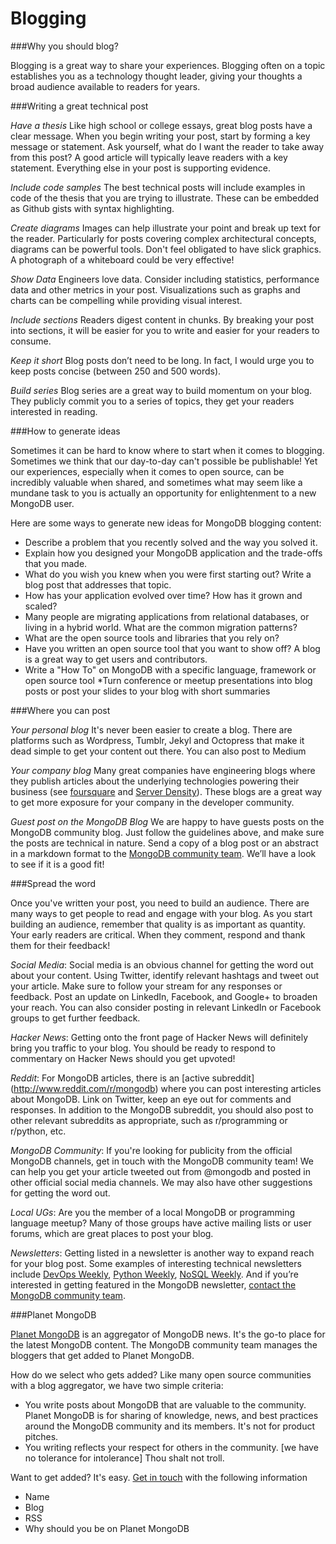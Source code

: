 Blogging
=============================

###Why you should blog?

Blogging is a great way to share your experiences. Blogging often on a topic establishes you as a technology thought leader, giving your thoughts a broad audience available to readers for years.


###Writing a great technical post

_Have a thesis_ Like high school or college essays, great blog posts have a clear message. When you begin writing your post, start by forming a key message or statement. Ask yourself, what do I want the reader to take away from this post? A good article will typically leave readers with a key statement. Everything else in your post is supporting evidence.

_Include code samples_ The best technical posts will include examples in code of the thesis that you are trying to illustrate. These can be embedded as Github gists with syntax highlighting.

_Create diagrams_ Images can help illustrate your point and break up text for the reader. Particularly for posts covering complex architectural concepts, diagrams can be powerful tools. Don't feel obligated to have slick graphics. A photograph of a whiteboard could be very effective!

_Show Data_ Engineers love data. Consider including statistics, performance data and other metrics in your post. Visualizations such as graphs and charts can be compelling while providing visual interest.

_Include sections_ Readers digest content in chunks. By breaking your post into sections, it will be easier for you to write and easier for your readers to consume.

_Keep it short_ Blog posts don’t need to be long. In fact, I would urge you to keep posts concise (between 250 and 500 words).

_Build series_ Blog series are a great way to build momentum on your blog. They publicly commit you to a series of topics, they get your readers interested in reading.


###How to generate ideas

Sometimes it can be hard to know where to start when it comes to blogging. Sometimes we think that our day-to-day can't possible be publishable! Yet our experiences, especially when it comes to open source, can be incredibly valuable when shared, and sometimes what may seem like a mundane task to you is actually an opportunity for enlightenment to a new MongoDB user.

Here are some ways to generate new ideas for MongoDB blogging content:

* Describe a problem that you recently solved and the way you solved it.
* Explain how you designed your MongoDB application and the trade-offs that you made.
* What do you wish you knew when you were first starting out? Write a blog post that addresses that topic.
* How has your application evolved over time? How has it grown and scaled?
* Many people are migrating applications from relational databases, or living in a hybrid world. What are the common migration patterns?
* What are the open source tools and libraries that you rely on?
* Have you written an open source tool that you want to show off? A blog is a great way to get users and contributors.
* Write a "How To" on MongoDB with a specific language, framework or open source tool
*Turn conference or meetup presentations into blog posts or post your slides to your blog with short summaries

###Where you can post

_Your personal blog_ It's never been easier to create a blog. There are platforms such as Wordpress, Tumblr, Jekyl and Octopress that make it dead simple to get your content out there. You can also post to Medium

_Your company blog_ Many great companies have engineering blogs where they publish articles about the underlying technologies powering their business (see [foursquare](http://engineering.foursquare.com/) and [Server Density](https://blog.serverdensity.com/)). These blogs are a great way to get more exposure for your company in the developer community.

_Guest post on the MongoDB Blog_  We are happy to have guests posts on the MongoDB community blog. Just follow the guidelines above, and make sure the posts are technical in nature. Send a copy of a blog post or an abstract in a markdown format to the [MongoDB community team](mailto:meetups@mongodb.com). We’ll have a look to see if it is a good fit!

###Spread the word

Once you've written your post, you need to build an audience. There are many ways to get people to read and engage with your blog. As you start building an audience, remember that quality is as important as quantity. Your early readers are critical. When they  comment, respond and thank them for their feedback!

_Social Media_: Social media is an obvious channel for getting the word out about your content. Using Twitter, identify relevant hashtags and tweet out your article. Make sure to follow your stream for any responses or feedback. Post an update on LinkedIn, Facebook, and Google+ to broaden your reach. You can also consider posting in relevant LinkedIn or Facebook groups to get further feedback.

_Hacker News_: Getting onto the front page of Hacker News will definitely bring you traffic to your blog. You should be ready to respond to commentary on Hacker News should you get upvoted!

_Reddit_: For MongoDB articles, there is an [active subreddit] (http://www.reddit.com/r/mongodb) where you can post interesting articles about MongoDB. Link on Twitter, keep an eye out for comments and responses. In addition to the MongoDB subreddit, you should also post to other relevant subreddits as appropriate, such as r/programming or r/python, etc.

_MongoDB Community_: If you're looking for publicity from the official MongoDB channels, get in touch with the MongoDB community team! We can help you get your article tweeted out from @mongodb and posted in other official social media channels. We may also have other suggestions for getting the word out.

_Local UGs_: Are you the member of a local MongoDB or programming language meetup? Many of those groups have active mailing lists or user forums, which are great places to post your blog.

_Newsletters_:  Getting listed in a newsletter is another way to expand reach for your blog post. Some examples of interesting technical newsletters include [DevOps Weekly](http://devopsweekly.com/), [Python Weekly](http://www.pythonweekly.com/), [NoSQL Weekly](http://www.nosqlweekly.com/). And if you’re interested in getting featured in the MongoDB newsletter, [contact the MongoDB community team](mailto:meetups@10gen.com).

###Planet MongoDB

[Planet MongoDB](http://planet.mongodb.org/) is an aggregator of MongoDB news. It's the go-to place for the latest MongoDB content. The MongoDB community team manages the bloggers that get added to Planet MongoDB.

How do we select who gets added? Like many open source communities with a blog aggregator, we have two simple criteria:

* You write posts about MongoDB that are valuable to the community. Planet MongoDB is for sharing of knowledge, news, and best practices around the MongoDB community and its members. It's not for product pitches.
* You writing reflects your respect for others in the community. [we have no tolerance for intolerance] Thou shalt not troll.

Want to get added? It's easy. [Get in touch](mailto:meetups@mongodb.com) with the following information

* Name
* Blog
* RSS
* Why should you be on Planet MongoDB
